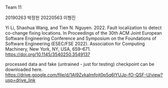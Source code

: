 Team 11

20190263 박정헌 20220563 이형진

Yi Li, Shaohua Wang, and Tien N. Nguyen. 2022. Fault localization to detect co-change fixing locations. In Proceedings of the 30th ACM Joint European Software Engineering Conference and Symposium on the Foundations of Software Engineering (ESEC/FSE 2022). Association for Computing Machinery, New York, NY, USA, 659–671. https://doi.org/10.1145/3540250.3549137

processed data and fake (untrained - just for testing) checkpoint can be downloaded here.
https://drive.google.com/file/d/1AI9ZvkaImfojt0p5q6lYUJp-fO-QSF-U/view?usp=drive_link
